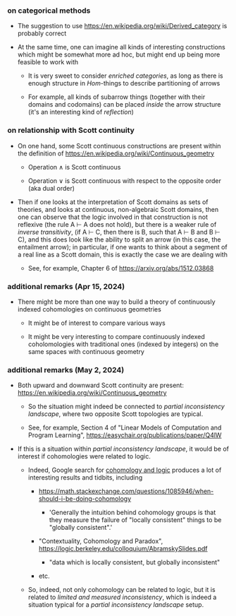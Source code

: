### on categorical methods

  * The suggestion to use https://en.wikipedia.org/wiki/Derived_category is probably correct

  * At the same time, one can imagine all kinds of interesting constructions which might be somewhat more ad hoc, but might end up being more feasible to work with

      * It is very sweet to consider _enriched categories_, as long as there is enough structure in _Hom_-things to describe partitioning of arrows
   
      * For example, all kinds of subarrow things (together with their domains and codomains) can be placed _inside_ the arrow structure (it's an interesting kind of _reflection_)
   
 ### on relationship with Scott continuity

   * On one hand, some Scott continuous constructions are present within the definition of https://en.wikipedia.org/wiki/Continuous_geometry

       * Operation ∧ is Scott continuous

       * Operation ∨ is Scott continuous with respect to the opposite order (aka dual order)

   * Then if one looks at the interpretation of Scott domains as sets of theories, and looks at continuous, non-algebraic Scott domains,
     then one can observe that the logic involved in that construction is not reflexive (the rule A ⊢ A does not hold), but there is a weaker rule of
     _inverse transitivity_, (if A ⊢ C, then there is B, such that A ⊢ B and B ⊢ C), and this does look like the ability to
     split an arrow (in this case, the entailment arrow); in particular, if one wants to think about a segment of a real line as a Scott domain,
     this is exactly the case we are dealing with

       * See, for example, Chapter 6 of https://arxiv.org/abs/1512.03868

### additional remarks (Apr 15, 2024)

  * There might be more than one way to build a theory of continuously indexed cohomologies on continuous geometries

     * It might be of interest to compare various ways
   
     * It might be very interesting to compare continuously indexed coholomologies with traditional ones (indexed by integers) on the same spaces with continuous geometry

### additional remarks (May 2, 2024)

  * Both upward and downward Scott continuity are present: https://en.wikipedia.org/wiki/Continuous_geometry

     * So the situation might indeed be connected to _partial inconsistency landscape_, where two opposite Scott topologies are typical.
   
     * See, for example, Section 4 of "Linear Models of Computation and Program Learning", https://easychair.org/publications/paper/Q4lW
   
  * If this is a situation within _partial inconsistency landscape_, it would be of interest if cohomologies were related to logic.

     * Indeed, Google search for [cohomology and logic](https://www.google.com/search?q=cohomology+and+logic) produces a lot of interesting results and tidbits, including        
      
       * https://math.stackexchange.com/questions/1085946/when-should-i-be-doing-cohomology
      
          * 'Generally the intuition behind cohomology groups is that they measure the failure of "locally consistent" things to be "globally consistent".' 
      
       * "Contextuality, Cohomology and Paradox", https://logic.berkeley.edu/colloquium/AbramskySlides.pdf
      
          * "data which is locally consistent, but globally inconsistent"
        
       * etc.
      
     * So, indeed, not only cohomology can be related to logic, but it is related to _limited and measured inconsistency_, which is
       indeed a situation typical for a _partial inconsistency landscape_ setup.

